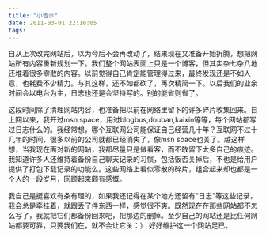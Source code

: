 ```yaml
---
title: "小告示"
date: 2011-03-01 22:10:05
tags:
---
```


自从上次改完网站后，以为今后不会再改动了，结果现在又准备开始折腾，想把网站所有内容重新规划一下。我们整个网站表面上只是一个博客，但其实杂七杂八地还堆着很多零散的内容。以前觉得自己肯定能管理得过来，最终发现还是不如人意，也耗费不少精力。与其这样，还不如都砍了，再次精简一下。以后我们的业余时间会以电台为主，日志也还是会坚持写的。别的能省则省了。 

这段时间除了清理网站内容，也准备把以前在网络里留下的许多碎片收集回来。自上网以来，我开过msn space，用过blogbus,douban,kaixin等等，每个网站都写过日志什么的。我经常想，哪个互联网公司能保证自己经营几十年？互联网不过十几年的时间，很多以前的公司就都已经消失了，像msn space也关了。越这样想，当我现在面对新的网站，我都尽量只是做看客，而不敢留下太多自己的痕迹。我知道许多人还维持着备份自己聊天记录的习惯，包括饭否关掉后，不也是给用户提供了打包下载记录的功能么。这些网络上看似零散的碎片，组合起来却也都是一个人的一段岁月，回顾起来颇有感慨。 

我自己是挺喜欢有条有理的，如果我还记得在某个地方还留有“日志”等这些记录，我会总是牵挂着，就跟丢了件东西一样，感觉很不爽。既然现在在那些网站都不怎么写了，我就把它们都备份回来吧，把那边的删掉。至少自己的网站还是比任何网站都要可靠，只要我们在，就不会让它关：） 好好维护这一个网站足已。